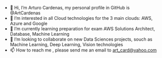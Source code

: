 - 👋 Hi, I’m Arturo Cardenas, my personal profile in GitHub is @ArtCardenas
- 👀 I’m interested in all Cloud technologies for the 3 main clouds: AWS, Azure and Google
- 🌱 I’m currently learning preparation for exam AWS Solutions Architect, Database, Machine Learning
- 💞️ I’m looking to collaborate on new Data Sciences projects, souch as Machine Learning, Deep Learning, Vision technologies
- 📫 How to reach me , please send me an email to art_card@yahoo.com

<!---
ArtCardenas/ArtCardenas is a ✨ special ✨ repository because its `README.md` (this file) appears on your GitHub profile.
You can click the Preview link to take a look at your changes.
--->
